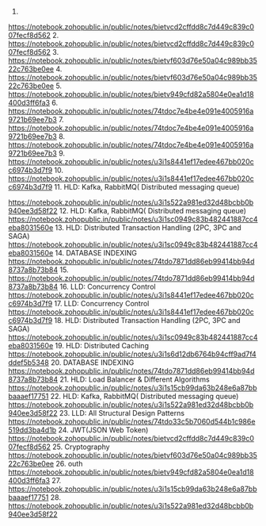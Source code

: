 1. 
https://notebook.zohopublic.in/public/notes/bietvcd2cffdd8c7d449c839c007fecf8d562
2.
https://notebook.zohopublic.in/public/notes/bietvcd2cffdd8c7d449c839c007fecf8d562
3.
https://notebook.zohopublic.in/public/notes/bietvf603d76e50a04c989bb3522c763be0ee
4.
https://notebook.zohopublic.in/public/notes/bietvf603d76e50a04c989bb3522c763be0ee
5.
https://notebook.zohopublic.in/public/notes/bietv949cfd82a5804e0ea1d18400d3ff6fa3
6.
https://notebook.zohopublic.in/public/notes/74tdoc7e4be4e091e4005916a9721b69ee7b3
7.
https://notebook.zohopublic.in/public/notes/74tdoc7e4be4e091e4005916a9721b69ee7b3
8.
https://notebook.zohopublic.in/public/notes/74tdoc7e4be4e091e4005916a9721b69ee7b3
9.
https://notebook.zohopublic.in/public/notes/u3i1s8441ef17edee467bb020cc6974b3d7f9
10.
https://notebook.zohopublic.in/public/notes/u3i1s8441ef17edee467bb020cc6974b3d7f9
11.
HLD: Kafka, RabbitMQ( Distributed messaging queue)

https://notebook.zohopublic.in/public/notes/u3i1s522a981ed32d48bcbb0b940ee3d58f22
12.
HLD: Kafka, RabbitMQ( Distributed messaging queue)
https://notebook.zohopublic.in/public/notes/u3i1sc0949c83b482441887cc4eba8031560e
13.
HLD: Distributed Transaction Handling (2PC, 3PC and SAGA)
https://notebook.zohopublic.in/public/notes/u3i1sc0949c83b482441887cc4eba8031560e
14.
DATABASE INDEXING
https://notebook.zohopublic.in/public/notes/74tdo7871dd86eb99414bb94d8737a8b73b84
15.
https://notebook.zohopublic.in/public/notes/74tdo7871dd86eb99414bb94d8737a8b73b84
16.
LLD: Concurrency Control
https://notebook.zohopublic.in/public/notes/u3i1s8441ef17edee467bb020cc6974b3d7f9
17.
LLD: Concurrency Control
https://notebook.zohopublic.in/public/notes/u3i1s8441ef17edee467bb020cc6974b3d7f9
18.
HLD: Distributed Transaction Handling (2PC, 3PC and SAGA)
https://notebook.zohopublic.in/public/notes/u3i1sc0949c83b482441887cc4eba8031560e
19.
HLD: Distributed Caching
https://notebook.zohopublic.in/public/notes/u3i1s6d12db6764b94cff9ad7f4ddef5b5348
20.
DATABASE INDEXING
https://notebook.zohopublic.in/public/notes/74tdo7871dd86eb99414bb94d8737a8b73b84
21.
HLD: Load Balancer & Different Algorithms
https://notebook.zohopublic.in/public/notes/u3i1s15cb99da63b248e6a87bbbaaaef17751
22.
HLD: Kafka, RabbitMQ( Distributed messaging queue)
https://notebook.zohopublic.in/public/notes/u3i1s522a981ed32d48bcbb0b940ee3d58f22
23.
LLD: All Structural Design Patterns
https://notebook.zohopublic.in/public/notes/74tdo33c5b7060d544b1c986e519dd3ba4d1b
24.
JWT(JSON Web Token)
https://notebook.zohopublic.in/public/notes/bietvcd2cffdd8c7d449c839c007fecf8d562
25.
Cryptography
https://notebook.zohopublic.in/public/notes/bietvf603d76e50a04c989bb3522c763be0ee
26.
outh
https://notebook.zohopublic.in/public/notes/bietv949cfd82a5804e0ea1d18400d3ff6fa3
27.
https://notebook.zohopublic.in/public/notes/u3i1s15cb99da63b248e6a87bbbaaaef17751
28.
https://notebook.zohopublic.in/public/notes/u3i1s522a981ed32d48bcbb0b940ee3d58f22
